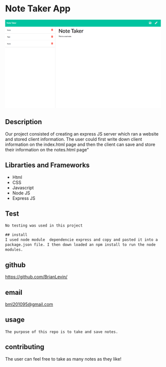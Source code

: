 
 # Note Taker App
 ![](Develop/images/Screenshot.png) 

 ## Description
 Our project consisted of creating an express JS server which  ran a website and stored client information. The user could first write down client information on the index.html page and then the client can save and store their information on the notes.html page"
 
 ## Librarties and Frameworks
 
  - Html
 - CSS
 - Javascript
 - Node JS
 - Express JS
 
 ## Test

 ```
 No testing was used in this project
 ```
 
 ```
## install
 I used node module  dependencie express and copy and pasted it into a package.json file. I then down loaded an npm install to run the node modules. 
 ```

## github
https://github.com/BrianLevin/

## email
bml201095@gmail.com

## usage
```
The purpose of this repo is to take and save notes.
```

## contributing

The user can feel free to take as many notes as they like!





 
 
